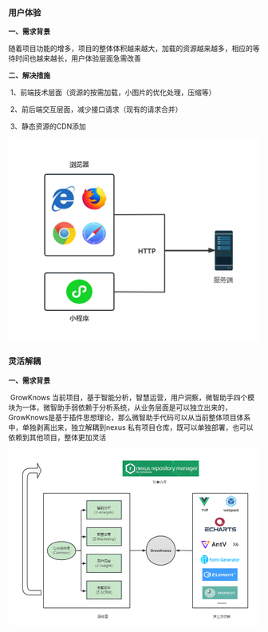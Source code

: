 ### 用户体验

**一、需求背景**

​		随着项目功能的增多，项目的整体体积越来越大，加载的资源越来越多，相应的等待时间也越来越长，用户体验层面急需改善



**二、解决措施**

​		1、前端技术层面（资源的按需加载，小图片的优化处理，压缩等）

​		2、前后端交互层面，减少接口请求（现有的请求合并）

​		3、静态资源的CDN添加

![1672887824385](_media\1672887824385.jpg)







### 灵活解耦

**一、需求背景**

​		GrowKnows 当前项目，基于智能分析，智慧运营，用户洞察，微智助手四个模块为一体，微智助手弱依赖于分析系统，从业务层面是可以独立出来的，GrowKnows是基于插件思想理论，那么微智助手代码可以从当前整体项目体系中，单独剥离出来，独立解耦到nexus 私有项目仓库，既可以单独部署，也可以依赖到其他项目，整体更加灵活

![image-20230104151227098](_media\image-20230104151227098.png)
